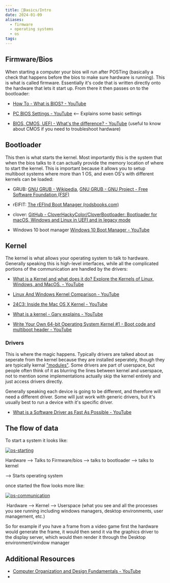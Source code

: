 ```yaml
---
title: 🌱Basics/Intro
date: 2024-01-09
aliases:
  - firmware
  - operating systems
  - os
tags:
---
```


## Firmware/Bios

When starting a computer your bios will run after POSTing (basically a check that happens before the bios to make sure hardware is running). This is what is called firmware. Essentially it's code that is written directly onto the hardware that lets it start up. From there it then passes on to the bootloader:

- [How To - What is BIOS? - YouTube](https://www.youtube.com/watch?v=ncUmWthHrU0)
    
- [PC BIOS Settings - YouTube](https://www.youtube.com/watch?v=ezubjTO7rRI) <-- Explains some basic settings
    
- [BIOS, CMOS, UEFI - What's the difference? - YouTube](https://www.youtube.com/watch?v=LGz0Io_dh_I) (useful to know about CMOS if you need to troubleshoot hardware)
    

## Bootloader

This then is what starts the kernel. Most importantly this is the system that when the bios talks to it can actually provide the memory location of where to start the kernel. This is important because it allows you to setup multiboot systems where more than 1 OS, and even OS's with different kernels can be loaded:

- GRUB: [GNU GRUB - Wikipedia](https://en.wikipedia.org/wiki/GNU_GRUB), [GNU GRUB - GNU Project - Free Software Foundation (FSF)](https://www.gnu.org/software/grub/)
    
- rEIFIT: [The rEFInd Boot Manager (rodsbooks.com)](https://www.rodsbooks.com/refind/)
    
- clover: [GitHub - CloverHackyColor/CloverBootloader: Bootloader for macOS, Windows and Linux in UEFI and in legacy mode](https://github.com/CloverHackyColor/CloverBootloader)
    
- Windows 10 boot manager [Windows 10 Boot Manager - YouTube](https://www.youtube.com/watch?v=coeo_8RqeZA)
    

## Kernel

The kernel is what allows your operating system to talk to hardware. Generally speaking this is high-level interfaces, while all the complicated portions of the communication are handled by the drivers:

- [What is a Kernel and what does it do? Explore the Kernels of Linux, Windows, and MacOS. - YouTube](https://www.youtube.com/watch?v=IvGdY6luTtU)
    
- [Linux And Windows Kernel Comparison - YouTube](https://www.youtube.com/watch?v=Nz-vWYM-2Gw)
    
- [24C3: Inside the Mac OS X Kernel - YouTube](https://www.youtube.com/watch?v=-7GMHB3Plc8)
    
- [What is a kernel - Gary explains - YouTube](https://www.youtube.com/watch?v=mycVSMyShk8)
    
- [Write Your Own 64-bit Operating System Kernel #1 - Boot code and multiboot header - YouTube](https://www.youtube.com/watch?v=FkrpUaGThTQ)
    

### Drivers

This is where the magic happens. Typically drivers are talked about as seperate from the kernel because they are installed seperately, though they are typically kernal ["modules"](https://en.wikipedia.org/wiki/Loadable_kernel_module). Some drivers are part of userspace, but people often think of it as blurring the lines between kernel and userspace, not to mention some implementations actually skip the kernel entirely and just access drivers directly.

Generally speaking each device is going to be different, and therefore will need a different driver. Some will just work with generic drivers, but it's usually best to run a device with it's specific driver.

- [What is a Software Driver as Fast As Possible - YouTube](https://www.youtube.com/watch?v=t-aRlwLI-b0)

## The flow of data

To start a system it looks like:

[![os-starting](https://gist.githubusercontent.com/Descent098/ab3bc88425c71e36f3583d916b9ee2b9/raw/c8497db3647bcb1e934120a32b60775c1874ee8f/os-starting.png)](https://gist.githubusercontent.com/Descent098/ab3bc88425c71e36f3583d916b9ee2b9/raw/c8497db3647bcb1e934120a32b60775c1874ee8f/os-starting.png)

Hardware --> Talks to Firmware/bios --> talks to bootloader --> talks to kernel

--> Starts operating system

once started the flow looks more like:

[![os-communication](https://gist.githubusercontent.com/Descent098/ab3bc88425c71e36f3583d916b9ee2b9/raw/c43b126c242e1834e3e4c015940e5735d1adc861/os-communication.png)](https://gist.githubusercontent.com/Descent098/ab3bc88425c71e36f3583d916b9ee2b9/raw/c43b126c242e1834e3e4c015940e5735d1adc861/os-communication.png)

 Hardware --> Kernel --> Userspace (what you see and all the processes you see running including windows managers, desktop environments, user management, etc.)

So for example if you have a frame from a video game first the hardware would generate the frame, it would then send it via the graphics driver to the display server, which would then render it through the Desktop environment/window manager


## Additional Resources
- [Computer Organization and Design Fundamentals - YouTube](https://www.youtube.com/playlist?list=PLxfrSxK7P38X7XfG4X8Y9cdOURvC7ObMF)
- 